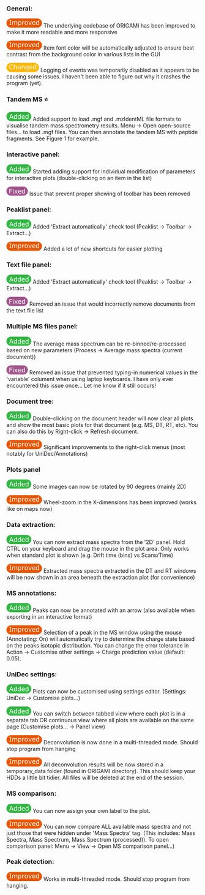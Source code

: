 ### General:
![](img/improved.png) The underlying codebase of ORIGAMI has been improved to make it more readable and more responsive

![](img/improved.png) Item font color will be automatically adjusted to ensure best contrast from the background color in various lists in the GUI

![](img/changed.png) Logging of events was temporarily disabled as it appears to be causing some issues. I haven't been able to figure out why it crashes the program (yet).

### Tandem MS :star:

![](img/added.png) Added support to load .mgf and .mzIdentML file formats to visualise tandem mass spectrometry results. Menu -> Open open-source files... to load .mgf files. You can then annotate the tandem MS with peptide fragments. See Figure 1 for example.

### Interactive panel:

![](img/added.png) Started adding support for individual modification of parameters for interactive plots (double-clicking on an item in the list)

![](img/fixed.png) Issue that prevent proper showing of toolbar has been removed

### Peaklist panel:

![](img/added.png) Added 'Extract automatically' check tool (Peaklist -> Toolbar -> Extract...)

![](img/improved.png) Added a lot of new shortcuts for easier plotting

### Text file panel:

![](img/added.png) Added 'Extract automatically' check tool (Peaklist -> Toolbar -> Extract...)

![](img/fixed.png) Removed an issue that would incorrectly remove documents from the text file list

### Multiple MS files panel:

![](img/added.png) The average mass spectrum can be re-binned/re-processed based on new parameters (Process -> Average mass spectra (current document))

![](img/fixed.png) Removed an issue that prevented typing-in numerical values in the 'variable' colument when using laptop keyboards. I have only ever encountered this issue once... Let me know if it still occurs!

### Document tree:

![](img/added.png) Double-clicking on the document header will now clear all plots and show the most basic plots for that document (e.g. MS, DT, RT, etc). You can also do this by Right-click -> Refresh document.

**![](img/improved.png)** Significant improvements to the right-click menus (most notably for UniDec/Annotations)

### Plots panel

**![](img/added.png)** Some images can now be rotated by 90 degrees (mainly 2D)

![](img/improved.png) Wheel-zoom in the X-dimensions has been improved (works like on maps now)

### Data extraction:

![](img/added.png) You can now extract mass spectra from the '2D' panel. Hold CTRL on your keyboard and drag the mouse in the plot area. Only works when standard plot is shown (e.g. Drift time (bins) vs Scans/Time)

![](img/improved.png) Extracted mass spectra extracted in the DT and RT windows will be now shown in an area beneath the extraction plot (for convenience)

### MS annotations:

![](img/added.png) Peaks can now be annotated with an arrow (also available when exporting in an interactive format)

![](img/improved.png) Selection of a peak in the MS window using the mouse (Annotating: On) will automatically try to determine the charge state based on the peaks isotopic distribution. You can change the error tolerance in Action -> Customise other settings -> Charge prediction value (default: 0.05).
### UniDec settings:

![](img/added.png) Plots can now be customised using settings editor. (Settings: UniDec -> Customise plots...)

![](img/added.png) You can switch between tabbed view where each plot is in a separate tab OR continuous view where all plots are available on the same page (Customise plots... -> Panel view)

![](img/improved.png) Deconvolution is now done in a multi-threaded mode. Should stop program from hanging

![](img/improved.png) All deconvolution results will be now stored in a temporary_data folder (found in ORIGAMI directory). This should keep your HDDs a little bit tidier. All files will be deleted at the end of the session.

### MS comparison:

![](img/added.png) You can now assign your own label to the plot.

![](img/improved.png) You can now compare ALL available mass spectra and not just those that were hidden under 'Mass Spectra' tag. (This includes: Mass Spectra, Mass Spectrum, Mass Spectrum (processed)). To open comparison panel: Menu -> View -> Open MS comparison panel...)

### Peak detection:

![](img/improved.png) Works in multi-threaded mode. Should stop program from hanging.